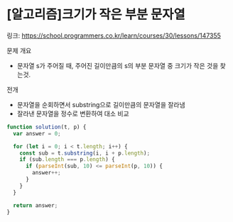 # [알고리즘]크기가 작은 부분 문자열

링크: https://school.programmers.co.kr/learn/courses/30/lessons/147355

문제 개요

- 문자열 s가 주어질 때, 주어진 길이만큼의 s의 부분 문자열 중 크기가 작은 것을 찾는것.

전개

- 문자열을 순회하면서 substring으로 길이만큼의 문자열을 잘라냄
- 잘라낸 문자열을 정수로 변환하여 대소 비교

```js
function solution(t, p) {
  var answer = 0;

  for (let i = 0; i < t.length; i++) {
    const sub = t.substring(i, i + p.length);
    if (sub.length === p.length) {
      if (parseInt(sub, 10) <= parseInt(p, 10)) {
        answer++;
      }
    }
  }

  return answer;
}
```
